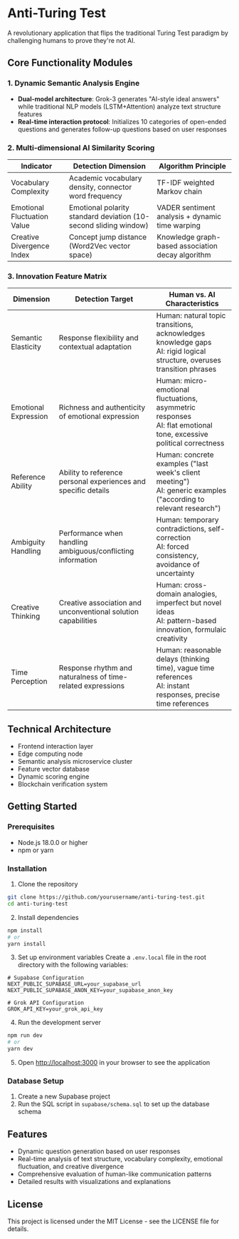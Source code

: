 # Anti-Turing Test

A revolutionary application that flips the traditional Turing Test paradigm by challenging humans to prove they're not AI.

## Core Functionality Modules

### 1. Dynamic Semantic Analysis Engine
- **Dual-model architecture**: Grok-3 generates "AI-style ideal answers" while traditional NLP models (LSTM+Attention) analyze text structure features
- **Real-time interaction protocol**: Initializes 10 categories of open-ended questions and generates follow-up questions based on user responses

### 2. Multi-dimensional AI Similarity Scoring
| Indicator | Detection Dimension | Algorithm Principle |
|-----------|---------------------|---------------------|
| Vocabulary Complexity | Academic vocabulary density, connector word frequency | TF-IDF weighted Markov chain |
| Emotional Fluctuation Value | Emotional polarity standard deviation (10-second sliding window) | VADER sentiment analysis + dynamic time warping |
| Creative Divergence Index | Concept jump distance (Word2Vec vector space) | Knowledge graph-based association decay algorithm |

### 3. Innovation Feature Matrix
| Dimension | Detection Target | Human vs. AI Characteristics |
|-----------|------------------|------------------------------|
| Semantic Elasticity | Response flexibility and contextual adaptation | Human: natural topic transitions, acknowledges knowledge gaps<br>AI: rigid logical structure, overuses transition phrases |
| Emotional Expression | Richness and authenticity of emotional expression | Human: micro-emotional fluctuations, asymmetric responses<br>AI: flat emotional tone, excessive political correctness |
| Reference Ability | Ability to reference personal experiences and specific details | Human: concrete examples ("last week's client meeting")<br>AI: generic examples ("according to relevant research") |
| Ambiguity Handling | Performance when handling ambiguous/conflicting information | Human: temporary contradictions, self-correction<br>AI: forced consistency, avoidance of uncertainty |
| Creative Thinking | Creative association and unconventional solution capabilities | Human: cross-domain analogies, imperfect but novel ideas<br>AI: pattern-based innovation, formulaic creativity |
| Time Perception | Response rhythm and naturalness of time-related expressions | Human: reasonable delays (thinking time), vague time references<br>AI: instant responses, precise time references |

## Technical Architecture
- Frontend interaction layer
- Edge computing node
- Semantic analysis microservice cluster
- Feature vector database
- Dynamic scoring engine
- Blockchain verification system

## Getting Started

### Prerequisites
- Node.js 18.0.0 or higher
- npm or yarn

### Installation
1. Clone the repository
```bash
git clone https://github.com/yourusername/anti-turing-test.git
cd anti-turing-test
```

2. Install dependencies
```bash
npm install
# or
yarn install
```

3. Set up environment variables
Create a `.env.local` file in the root directory with the following variables:
```
# Supabase Configuration
NEXT_PUBLIC_SUPABASE_URL=your_supabase_url
NEXT_PUBLIC_SUPABASE_ANON_KEY=your_supabase_anon_key

# Grok API Configuration
GROK_API_KEY=your_grok_api_key
```

4. Run the development server
```bash
npm run dev
# or
yarn dev
```

5. Open [http://localhost:3000](http://localhost:3000) in your browser to see the application

### Database Setup
1. Create a new Supabase project
2. Run the SQL script in `supabase/schema.sql` to set up the database schema

## Features
- Dynamic question generation based on user responses
- Real-time analysis of text structure, vocabulary complexity, emotional fluctuation, and creative divergence
- Comprehensive evaluation of human-like communication patterns
- Detailed results with visualizations and explanations

## License
This project is licensed under the MIT License - see the LICENSE file for details.
